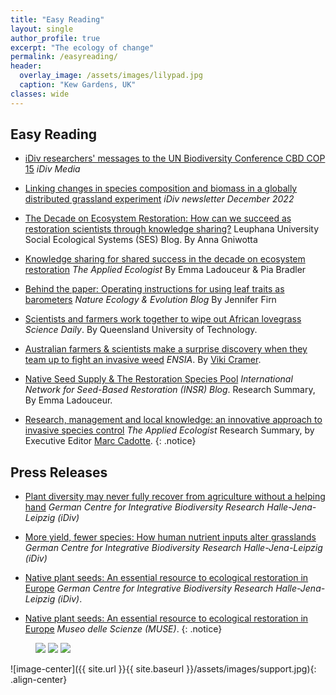 ```yaml
---
title: "Easy Reading"
layout: single
author_profile: true
excerpt: "The ecology of change"
permalink: /easyreading/
header:
  overlay_image: /assets/images/lilypad.jpg
  caption: "Kew Gardens, UK"
classes: wide    
---
```


## Easy Reading
* [iDiv researchers' messages to the UN Biodiversity Conference CBD COP 15](https://www.idiv.de/en/web/cbd-cop-15.html) *iDiv Media*

* [Linking changes in species composition and biomass in a globally distributed grassland experiment](https://www.idiv.de/en/newsletter/2022-1/editors-choice-2-1.html) *iDiv newsletter December 2022*

* [The Decade on Ecosystem Restoration: How can we succeed as restoration scientists through knowledge sharing?](https://science4sustainability.wordpress.com/2022/05/16/the-decade-on-ecosystem-restoration-how-can-we-succeed-as-restoration-scientists-through-knowledge-sharing/) Leuphana University Social Ecological Systems (SES) Blog. By Anna Gniwotta

* [Knowledge sharing for shared success in the decade on ecosystem restoration](https://appliedecologistsblog.com/2022/04/05/knowledge-sharing-for-shared-success-in-the-decade-on-ecosystem-restoration/) *The Applied Ecologist* By Emma Ladouceur & Pia Bradler

* [Behind the paper: Operating instructions for using leaf traits as barometers](https://natureecoevocommunity.nature.com/users/105785-jennifer-firn/posts/43150-leaf-traits-are-barometers-of-short-term-perturbations-in-grasslands-but-operating-instructions-apply) *Nature Ecology & Evolution Blog* By Jennifer Firn

* [Scientists and farmers work together to wipe out African lovegrass](https://www.sciencedaily.com/releases/2017/09/170921101741.htm) *Science Daily*. By Queensland University of Technology.

* [Australian farmers & scientists make a surprise discovery when they team up to fight an invasive weed](https://ensia.com/articles/invasive/) *ENSIA*. By [Viki Cramer](https://twitter.com/VikiCramer).

* [Native Seed Supply & The Restoration Species Pool](http://ser-insr.org/news/2017/7/4/native-seed-supply-the-restoration-species-pool) *International Network for Seed-Based Restoration (INSR) Blog*. Research Summary, By Emma Ladouceur.

* [Research, management and local knowledge: an innovative approach to invasive species control](https://jappliedecologyblog.wordpress.com/2017/07/06/research-management-and-local-knowledge/) *The Applied Ecologist* Research Summary, by Executive Editor [Marc Cadotte](https://twitter.com/urban_sci).
{: .notice}

## Press Releases
* [Plant diversity may never fully recover from agriculture without a helping hand](https://www.idiv.de/en/news/news_single_view/5078.html) *German Centre for Integrative Biodiversity Research Halle-Jena-Leipzig (iDiv)*

* [More yield, fewer species: How human nutrient inputs alter grasslands](https://www.idiv.de/en/news/news_single_view/4627.html) *German Centre for Integrative Biodiversity Research Halle-Jena-Leipzig (iDiv)*

* [Native plant seeds: An essential resource to ecological restoration in Europe](https://www.idiv.de/en/news/archive-2017/news-2017-single-view/1105.html) *German Centre for Integrative Biodiversity Research Halle-Jena-Leipzig (iDiv)*. 

* [Native plant seeds: An essential resource to ecological restoration in Europe](http://www.muse.it/en/news/Archivio/Pages/ricerca-piante-autoctone.aspx) *Museo delle Scienze (MUSE)*. 
{: .notice}

<figure class="third">
  <img src="/conservation/assets/images/canada/forest.JPG">
  <img src="/conservation/assets/images/canada/mistytreebandw.jpg">
  <img src="/conservation/assets/images/blackdown_moss.jpg">
</figure>


![image-center]({{ site.url }}{{ site.baseurl }}/assets/images/support.jpg){: .align-center}